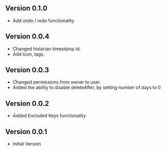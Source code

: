 ## Version 0.1.0
- Add undo / redo functionality
## Version 0.0.4
- Changed historian timestamp id.
- Add Icon, tags. 
## Version 0.0.3
- Changed permissions from owner to user.
- Added the ability to disable deleteAfter, by setting number of days to 0
## Version 0.0.2
- Added Excluded Keys functionality
## Version 0.0.1
- Initial Version